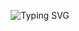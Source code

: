 <p align="center">
  <img src="https://readme-typing-svg.herokuapp.com?font=Orbitron&size=30&color=87CEEB&center=true&vCenter=true&width=950&lines=Initializing+Computer+Vision+Core...;Loading+Neural+Network+Architectures...;Calibrating+Optical+Sensors...;Processing+Feature+Detection+Algorithms...;Skynet+Vision+System+Online" alt="Typing SVG" />
</p>
